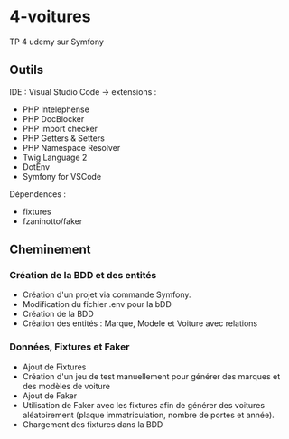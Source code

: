 # 4-voitures
TP 4 udemy sur Symfony 

## Outils
IDE : Visual Studio Code -> extensions :
- PHP Intelephense
- PHP DocBlocker
- PHP import checker
- PHP Getters & Setters
- PHP Namespace Resolver
- Twig Language 2
- DotEnv
- Symfony for VSCode

Dépendences :
- fixtures
- fzaninotto/faker

## Cheminement
### Création de la BDD et des entités
- Création d'un projet via commande Symfony.
- Modification du fichier .env pour la bDD
- Création de la BDD
- Création des entités : Marque, Modele et Voiture avec relations

### Données, Fixtures et Faker
- Ajout de Fixtures
- Création d'un jeu de test manuellement pour générer des marques et des modèles de voiture
- Ajout de Faker
- Utilisation de Faker avec les fixtures afin de générer des voitures aléatoirement (plaque immatriculation, nombre de portes et année).
- Chargement des fixtures dans la BDD